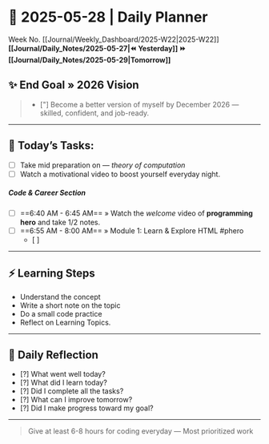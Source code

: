 # 🌼 **2025-05-28** | Daily Planner

Week No. [[Journal/Weekly_Dashboard/2025-W22|2025-W22]]
**[[Journal/Daily_Notes/2025-05-27|⏪ Yesterday]] ⏩ [[Journal/Daily_Notes/2025-05-29|Tomorrow]]**

## ✨ End Goal » 2026 Vision

> - ["] Become a better version of myself by December 2026 — skilled, confident, and job-ready.

---

## 🎯 **Today’s Tasks:**

- [ ] Take mid preparation on — *theory of computation*
- [ ] Watch a motivational video to boost yourself everyday night.

##### *Code & Career Section*

- [ ] ==6:40 AM - 6:45 AM==  » Watch the *welcome* video of **programming hero** and take 1/2 notes.
- [ ] ==6:55 AM - 8:00 AM==  » Module 1: Learn & Explore HTML #phero
	- [ ] 

---

## ⚡ Learning Steps

- Understand the concept
- Write a short note on the topic
- Do a small code practice
- Reflect on Learning Topics.

---
## 🌸 Daily Reflection

- [?] What went well today?  
- [?] What did I learn today?  
- [?] Did I complete all the tasks?  
- [?] What can I improve tomorrow?  
- [?] Did I make progress toward my goal?  

---

> Give at least 6-8 hours for coding everyday — Most prioritized work